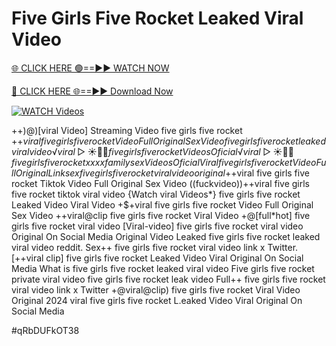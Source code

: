 # Five Girls Five Rocket Leaked Viral Video


[🌐 CLICK HERE 🟢==►► WATCH NOW](https://cutt.ly/ZrqxdKBg)

[🔴 CLICK HERE 🌐==►► Download Now](https://cutt.ly/ZrqxdKBg)

[![WATCH Videos](https://i.imgur.com/dJHk4Zq.gif)](https://cutt.ly/ZrqxdKBg)





























++)@)[viral Video] Streaming Video five girls five rocket
+$+viral five girls five rocket Video Full Original Sex Video
five girls five rocket leaked viral video ️√viral▷☀️👄💥 five girls five rocket Videos Oficial
️√viral▷☀️👄💥 five girls five rocket xxxx family sex Videos Oficial
Viral five girls five rocket Video Full Original Link sex five girls five rocket viral video original +$+viral five girls five rocket Tiktok Video Full Original Sex Video ((fuckvideo))++viral five girls five rocket tiktok viral video {Watch viral Videos*} five girls five rocket Leaked Video Viral Video
+$+viral five girls five rocket Video Full Original Sex Video
++viral@clip five girls five rocket Viral Video
+@[full*hot] five girls five rocket viral video
[Viral-video] five girls five rocket viral video Original On Social Media
Original Video Leaked five girls five rocket leaked viral video reddit.
Sex++ five girls five rocket viral video link x Twitter. [++viral clip] five girls five rocket Leaked Video Viral Original On Social Media
What is five girls five rocket leaked viral video
Five girls five rocket private viral video five girls five rocket leak video Full++ five girls five rocket viral video link x Twitter
+@viral@clip) five girls five rocket Viral Video Original 2024
viral five girls five rocket L.eaked Video Viral Original On Social Media


#qRbDUFkOT38

